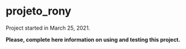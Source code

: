 # projeto_rony

Project started in March 25, 2021.

**Please, complete here information on using and testing this project.**
